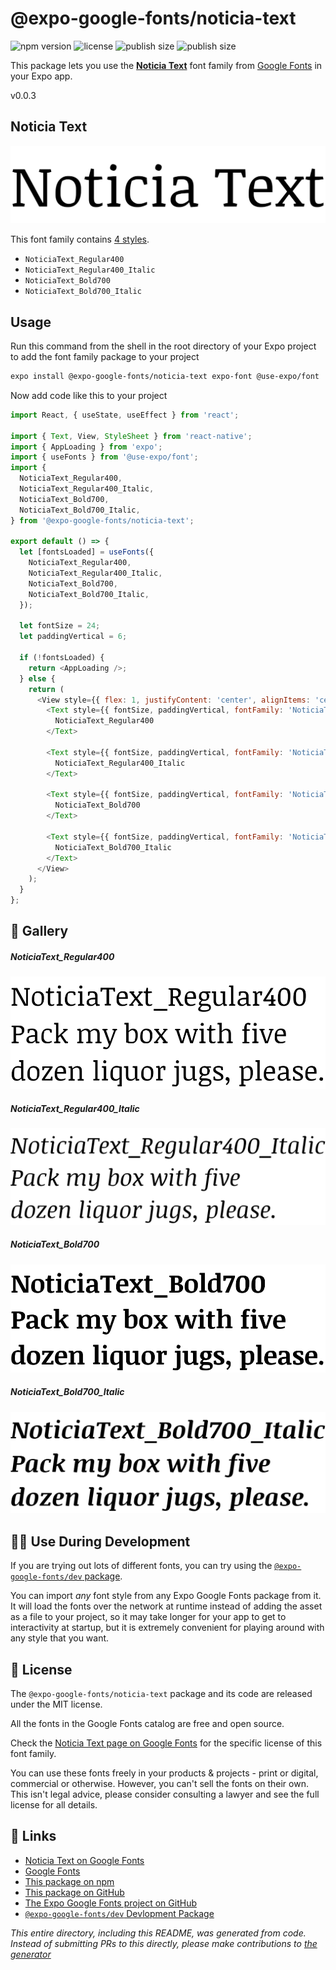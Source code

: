 # @expo-google-fonts/noticia-text

![npm version](https://flat.badgen.net/npm/v/@expo-google-fonts/noticia-text)
![license](https://flat.badgen.net/github/license/expo/google-fonts)
![publish size](https://flat.badgen.net/packagephobia/install/@expo-google-fonts/noticia-text)
![publish size](https://flat.badgen.net/packagephobia/publish/@expo-google-fonts/noticia-text)

This package lets you use the [**Noticia Text**](https://fonts.google.com/specimen/Noticia+Text) font family from [Google Fonts](https://fonts.google.com/) in your Expo app.

v0.0.3

## Noticia Text

![Noticia Text](./font-family.png)

This font family contains [4 styles](#-gallery).

- `NoticiaText_Regular400`
- `NoticiaText_Regular400_Italic`
- `NoticiaText_Bold700`
- `NoticiaText_Bold700_Italic`

## Usage

Run this command from the shell in the root directory of your Expo project to add the font family package to your project
```sh
expo install @expo-google-fonts/noticia-text expo-font @use-expo/font
```

Now add code like this to your project
```js
import React, { useState, useEffect } from 'react';

import { Text, View, StyleSheet } from 'react-native';
import { AppLoading } from 'expo';
import { useFonts } from '@use-expo/font';
import {
  NoticiaText_Regular400,
  NoticiaText_Regular400_Italic,
  NoticiaText_Bold700,
  NoticiaText_Bold700_Italic,
} from '@expo-google-fonts/noticia-text';

export default () => {
  let [fontsLoaded] = useFonts({
    NoticiaText_Regular400,
    NoticiaText_Regular400_Italic,
    NoticiaText_Bold700,
    NoticiaText_Bold700_Italic,
  });

  let fontSize = 24;
  let paddingVertical = 6;

  if (!fontsLoaded) {
    return <AppLoading />;
  } else {
    return (
      <View style={{ flex: 1, justifyContent: 'center', alignItems: 'center' }}>
        <Text style={{ fontSize, paddingVertical, fontFamily: 'NoticiaText_Regular400' }}>
          NoticiaText_Regular400
        </Text>

        <Text style={{ fontSize, paddingVertical, fontFamily: 'NoticiaText_Regular400_Italic' }}>
          NoticiaText_Regular400_Italic
        </Text>

        <Text style={{ fontSize, paddingVertical, fontFamily: 'NoticiaText_Bold700' }}>
          NoticiaText_Bold700
        </Text>

        <Text style={{ fontSize, paddingVertical, fontFamily: 'NoticiaText_Bold700_Italic' }}>
          NoticiaText_Bold700_Italic
        </Text>
      </View>
    );
  }
};

```

## 🔡 Gallery

##### NoticiaText_Regular400
![NoticiaText_Regular400](./8aa05df6db1fd8277eb2791ce573473314c741b8b6b0779c1f5156a33c24e54c.ttf.png)

##### NoticiaText_Regular400_Italic
![NoticiaText_Regular400_Italic](./eae99ba15e584587a39b40e2c6b930d2c6da34555025ef2fcecdad8b5d1096ec.ttf.png)

##### NoticiaText_Bold700
![NoticiaText_Bold700](./16462e88dea5568eff3522e2b0e80ac4943e7ade072e98099a0ced914809837a.ttf.png)

##### NoticiaText_Bold700_Italic
![NoticiaText_Bold700_Italic](./89293c9cb0897a9fbf4e63241a6b72e62599bf45fe58a6163b953a9c980ad1f8.ttf.png)


## 👩‍💻 Use During Development

If you are trying out lots of different fonts, you can try using the [`@expo-google-fonts/dev` package](https://github.com/expo/google-fonts/tree/master/font-packages/dev#readme).

You can import *any* font style from any Expo Google Fonts package from it. It will load the fonts
over the network at runtime instead of adding the asset as a file to your project, so it may take longer
for your app to get to interactivity at startup, but it is extremely convenient
for playing around with any style that you want.

## 📖 License

The `@expo-google-fonts/noticia-text` package and its code are released under the MIT license.

All the fonts in the Google Fonts catalog are free and open source.

Check the [Noticia Text page on Google Fonts](https://fonts.google.com/specimen/Noticia+Text) for the specific license of this font family.

You can use these fonts freely in your products & projects - print or digital, commercial or otherwise. However, you can't sell the fonts on their own. This isn't legal advice, please consider consulting a lawyer and see the full license for all details.

## 🔗 Links

- [Noticia Text on Google Fonts](https://fonts.google.com/specimen/Noticia+Text)
- [Google Fonts](https://fonts.google.com/)
- [This package on npm](https://www.npmjs.com/package/@expo-google-fonts/noticia-text)
- [This package on GitHub](https://github.com/expo/google-fonts/tree/master/font-packages/noticia-text)
- [The Expo Google Fonts project on GitHub](https://github.com/expo/google-fonts)
- [`@expo-google-fonts/dev` Devlopment Package](https://github.com/expo/google-fonts/tree/master/font-packages/dev)


*This entire directory, including this README, was generated from code. Instead of submitting PRs to this directly, please make contributions to [the generator](https://github.com/expo/google-fonts/tree/master/packages/generator)*
